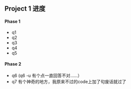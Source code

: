 
## Project 1 进度
#### Phase 1
* q1
* q2 
* q3
* q4
* q5
#### Phase 2
* q6 (q6 -u 有个点一直回答不对……）
* q7 有个神奇的地方，我原来不过的code上加了句废话就过了
